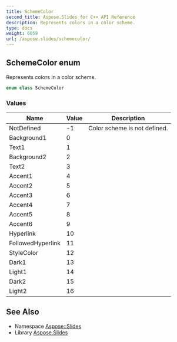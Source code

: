 ```yaml
---
title: SchemeColor
second_title: Aspose.Slides for C++ API Reference
description: Represents colors in a color scheme.
type: docs
weight: 6059
url: /aspose.slides/schemecolor/
---
```

## SchemeColor enum


Represents colors in a color scheme.

```cpp
enum class SchemeColor
```

### Values

| Name | Value | Description |
| --- | --- | --- |
| NotDefined | -1 | Color scheme is not defined. |
| Background1 | 0 |  |
| Text1 | 1 |  |
| Background2 | 2 |  |
| Text2 | 3 |  |
| Accent1 | 4 |  |
| Accent2 | 5 |  |
| Accent3 | 6 |  |
| Accent4 | 7 |  |
| Accent5 | 8 |  |
| Accent6 | 9 |  |
| Hyperlink | 10 |  |
| FollowedHyperlink | 11 |  |
| StyleColor | 12 |  |
| Dark1 | 13 |  |
| Light1 | 14 |  |
| Dark2 | 15 |  |
| Light2 | 16 |  |

## See Also

* Namespace [Aspose::Slides](../)
* Library [Aspose.Slides](../../)
